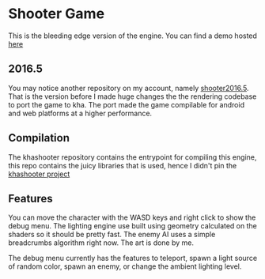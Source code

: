 # Shooter Game

This is the bleeding edge version of the engine. You can find a demo hosted [here](http://csclub.uwaterloo.ca/~y267xu/html5/index.html)

## 2016.5

You may notice another repository on my account, namely [shooter2016.5](https://github.com/oxue/shooter2016.5). That is the version before I made huge changes the the rendering codebase to port the game to kha. The port made the game compilable for android and web platforms at a higher performance.

## Compilation

The khashooter repository contains the entrypoint for compiling this engine, this repo contains the juicy libraries that is used, hence I didn't pin the [khashooter project](https://github.com/oxue/khashooter) 

## Features

You can move the character with the WASD keys and right click to show the debug menu. The lighting engine use built using geometry calculated on the shaders so it should be pretty fast. The enemy AI uses a simple breadcrumbs algorithm right now. The art is done by me.

The debug menu currently has the features to teleport, spawn a light source of random color, spawn an enemy, or change the ambient lighting level.
